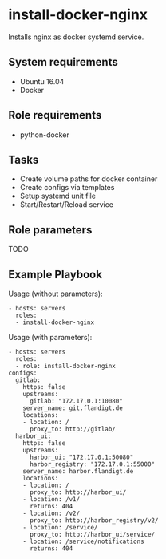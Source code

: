 install-docker-nginx
====================

Installs nginx as docker systemd service.

System requirements
-------------------

* Ubuntu 16.04
* Docker

Role requirements
-----------------

* python-docker

Tasks
-----

* Create volume paths for docker container
* Create configs via templates
* Setup systemd unit file
* Start/Restart/Reload service

Role parameters
--------------

TODO

Example Playbook
----------------

Usage (without parameters):

    - hosts: servers
      roles:
      - install-docker-nginx

Usage (with parameters):

    - hosts: servers
      roles:
      - role: install-docker-nginx
    configs:
      gitlab:
        https: false
        upstreams:
          gitlab: "172.17.0.1:10080"
        server_name: git.flandigt.de
        locations:
        - location: /
          proxy_to: http://gitlab/
      harbor_ui:
        https: false
        upstreams:
          harbor_ui: "172.17.0.1:50080"
          harbor_registry: "172.17.0.1:55000"
        server_name: harbor.flandigt.de
        locations:
        - location: /
          proxy_to: http://harbor_ui/
        - location: /v1/
          returns: 404
        - location: /v2/
          proxy_to: http://harbor_registry/v2/
        - location: /service/
          proxy_to: http://harbor_ui/service/
        - location: /service/notifications
          returns: 404
